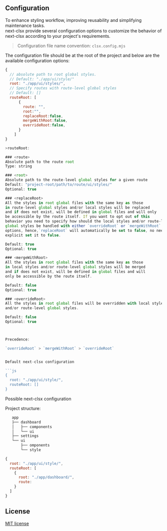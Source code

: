 ## Configuration

To enhance styling workflow, improving reusability and
simplifying maintenance tasks.<br>next-clsx provide several
configuration options to customize the behavior of next-clsx
according to your project's requirements.

> Configuration file name convention: `clsx.config.mjs`

The configuration file should be at the root of the project and
below are the available configuration options:

```js
{
  // absolute path to root global styles.
  // Default: "./app/ui/style/"
  root: "./app/ui/styles/",
  // Specify routes with route-level global styles
  // Default: []
  routeRoot: [
      {
        route: "",
        root:"",
        replaceRoot:false,
        mergeWithRoot:false,
        overrideRoot:false,
      }
    ]
}

>routeRoot:

### <route>
Absolute path to the route root
Type: string

### <root>
Absolute path to the route-level global styles for a given route
Default: "project-root/path/to/route/ui/styles/"
Optional: true

### <replaceRoot>
All the styles in root global files with the same key as those
in route-level global styles and/or local styles will be replaced
and if does not exist, will be defined in global files and will only
be accessible by the route itself. If you want to opt out of this
behavior you need to specify how should the local styles and/or route-level
global styles be handled with either `overrideRoot` or `mergeWithRoot`
options, hence,`replaceRoot` will automatically be set to false, no need to
explicit set it to false.

Default: true
Optional: true

### <mergeWithRoot>
All the styles in root global files with the same key as those
in local styles and/or route-level global styles will be merged
and if does not exist, will be defined in global files and will
only be accessible by the route itself.

Default: false
Optional: true

### <overrideRoot>
All the styles in root global files will be overridden with local styles
and/or route-level global styles.

Default: false
Optional: true



Precedence:

`overrideRoot` > `mergeWithRoot` > `overrideRoot`


Default next-clsx configuration

```js
{
  root: "./app/ui/style/",
  routeRoot: []
}
```

Possible next-clsx configuration

Project  structure:

```txt
   app
   ├── dashboard
   │   ├── components
   │   └── ui
   ├── settings
   └── ui
       ├── omponents
       └── style

```
```js
{
  root: "./app/ui/style/",
  routeRoot: [
    {
      root: "./app/dashboard/",
      route:
    }
  ]
}
```


## License

[MIT license][MIT]

[MIT]: https://github.com/ambiere/next-clsx/blob/main/license

